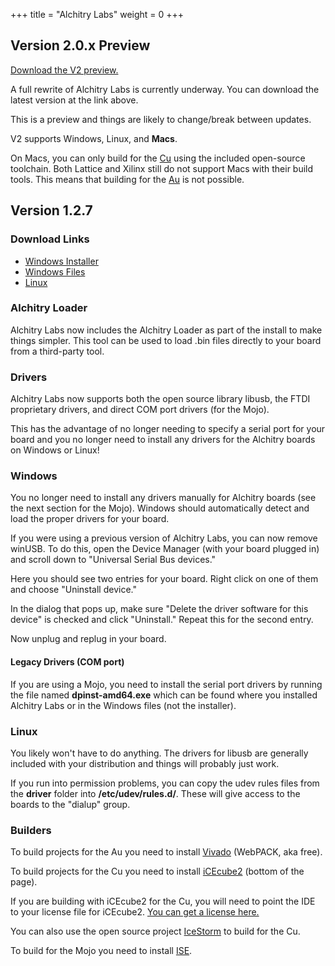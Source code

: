 +++
title = "Alchitry Labs"
weight = 0
+++

## Version 2.0.x Preview

[Download the V2 preview.](https://alchitry.com/Alchitry-Labs-V2/download.html)

A full rewrite of Alchitry Labs is currently underway. You can download the latest version at the link above.

This is a preview and things are likely to change/break between updates.

V2 supports Windows, Linux, and **Macs**.

On Macs, you can only build for the [Cu](@/boards/cu.md) using the included open-source toolchain. Both Lattice and Xilinx still do not support Macs with their build tools. This means that building for the [Au](@/boards/au.md) is not possible.
## Version 1.2.7

### Download Links

- [Windows Installer](https://cdn.alchitry.com/labs/alchitry-labs-1.2.7-windows.msi)
- [Windows Files](https://cdn.alchitry.com/labs/alchitry-labs-1.2.7-windows.zip)
- [Linux](https://cdn.alchitry.com/labs/alchitry-labs-1.2.7-linux.tgz)

### Alchitry Loader

Alchitry Labs now includes the Alchitry Loader as part of the install to make things simpler. This tool can be used to load .bin files directly to your board from a third-party tool.
### Drivers

Alchitry Labs now supports both the open source library libusb, the FTDI proprietary drivers, and direct COM port drivers (for the Mojo).

This has the advantage of no longer needing to specify a serial port for your board and you no longer need to install any drivers for the Alchitry boards on Windows or Linux!
### Windows

You no longer need to install any drivers manually for Alchitry boards (see the next section for the Mojo). Windows should automatically detect and load the proper drivers for your board.

If you were using a previous version of Alchitry Labs, you can now remove winUSB. To do this, open the Device Manager (with your board plugged in) and scroll down to "Universal Serial Bus devices."

Here you should see two entries for your board. Right click on one of them and choose "Uninstall device."

In the dialog that pops up, make sure "Delete the driver software for this device" is checked and click "Uninstall." Repeat this for the second entry.

Now unplug and replug in your board.
#### Legacy Drivers (COM port)

If you are using a Mojo, you need to install the serial port drivers by running the file named **dpinst-amd64.exe** which can be found where you installed Alchitry Labs or in the Windows files (not the installer).
### Linux

You likely won't have to do anything. The drivers for libusb are generally included with your distribution and things will probably just work.

If you run into permission problems, you can copy the udev rules files from the **driver** folder into **/etc/udev/rules.d/**. These will give access to the boards to the "dialup" group.
### Builders

To build projects for the Au you need to install [Vivado](https://www.xilinx.com/support/download.html) (WebPACK, aka free).

To build projects for the Cu you need to install [iCEcube2](http://www.latticesemi.com/iCEcube2) (bottom of the page).

If you are building with iCEcube2 for the Cu, you will need to point the IDE to your license file for iCEcube2. [You can get a license here.](https://www.latticesemi.com/Support/Licensing/DiamondAndiCEcube2SoftwareLicensing/iceCube2)

You can also use the open source project [IceStorm](http://www.clifford.at/icestorm/) to build for the Cu.

To build for the Mojo you need to install [ISE](@/tutorials/setup/ise.md).